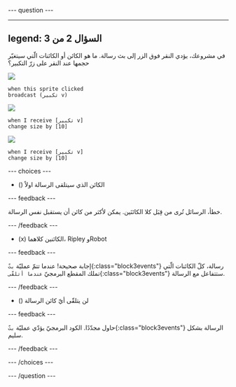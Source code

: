 
--- question ---

---
legend: السؤال 2 من 3
---

في مشروعك، يؤدي النقر فوق الزر إلى بث رسالة. ما هو الكائن أو الكائنات الّتي سيتغيّر حجمها عند النقر على زرّ التكبير؟

![](images/grow-icon.png)

```blocks3
when this sprite clicked
broadcast (تكبير v)
```

![](images/Ripley-icon.png)

```blocks3
when I receive [تكبير v]
change size by [10]
```

![](images/Robot-icon.png)

```blocks3
when I receive [تكبير v]
change size by [10]
```

--- choices ---

- () الكائن الذي سيتلقى الرسالة اولاً

 --- feedback ---

 خطأ، الرسائل تُرى من قِبَل كلا الكائنَين. يمكن لأكثر من كائن أن يستقبل نفس الرسالة.

 --- /feedback ---

- (x) الكائنين كلاهما، Ripley وRobot

 --- feedback ---

 إجابة صحيحة! عندما تتمّ عمليّة `بثّ`{:class="block3events"} رسالة، كلّ الكائنات الّتي تملك المقطع البرمجيّ `عندما أتلقّى`{:class="block3events"} ستتفاعل مع الرسالة.

 --- /feedback ---

- () لن يتلقّى أيّ كائن الرسالة

 --- feedback ---

 حاول مجدّدًا. الكود البرمجيّ يؤدّي عمليّة `بثّ`{:class="block3events"} الرسالة بشكل سليم.

 --- /feedback ---

--- /choices ---

--- /question ---

